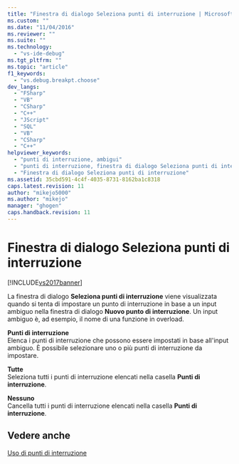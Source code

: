 ```yaml
---
title: "Finestra di dialogo Seleziona punti di interruzione | Microsoft Docs"
ms.custom: ""
ms.date: "11/04/2016"
ms.reviewer: ""
ms.suite: ""
ms.technology: 
  - "vs-ide-debug"
ms.tgt_pltfrm: ""
ms.topic: "article"
f1_keywords: 
  - "vs.debug.breakpt.choose"
dev_langs: 
  - "FSharp"
  - "VB"
  - "CSharp"
  - "C++"
  - "JScript"
  - "SQL"
  - "VB"
  - "CSharp"
  - "C++"
helpviewer_keywords: 
  - "punti di interruzione, ambigui"
  - "punti di interruzione, finestra di dialogo Seleziona punti di interruzione"
  - "Finestra di dialogo Seleziona punti di interruzione"
ms.assetid: 35cbd591-4c4f-4035-8731-8162ba1c8318
caps.latest.revision: 11
author: "mikejo5000"
ms.author: "mikejo"
manager: "ghogen"
caps.handback.revision: 11
---
```

# Finestra di dialogo Seleziona punti di interruzione
[!INCLUDE[vs2017banner](../code-quality/includes/vs2017banner.md)]

La finestra di dialogo **Seleziona punti di interruzione** viene visualizzata quando si tenta di impostare un punto di interruzione in base a un input ambiguo nella finestra di dialogo **Nuovo punto di interruzione**.  Un input ambiguo è, ad esempio, il nome di una funzione in overload.  
  
 **Punti di interruzione**  
 Elenca i punti di interruzione che possono essere impostati in base all'input ambiguo.  È possibile selezionare uno o più punti di interruzione da impostare.  
  
 **Tutte**  
 Seleziona tutti i punti di interruzione elencati nella casella **Punti di interruzione**.  
  
 **Nessuno**  
 Cancella tutti i punti di interruzione elencati nella casella **Punti di interruzione**.  
  
## Vedere anche  
 [Uso di punti di interruzione](../debugger/using-breakpoints.md)
